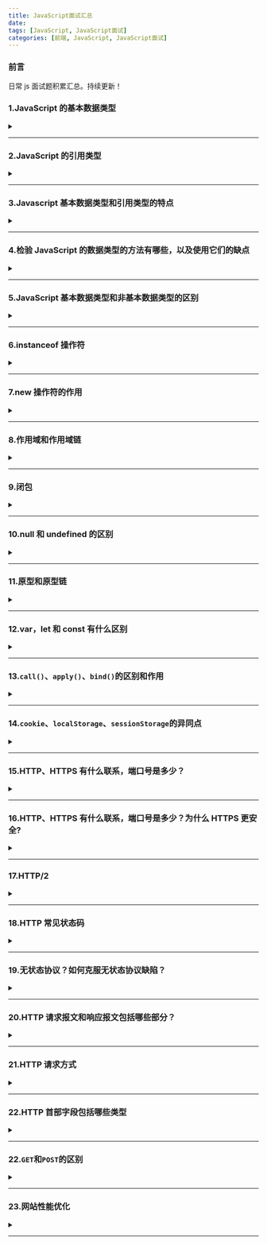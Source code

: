 ```yaml
---
title: JavaScript面试汇总
date:
tags: [JavaScript, JavaScript面试]
categories: [前端, JavaScript, JavaScript面试]
---
```


### 前言

日常 js 面试题积累汇总。持续更新！

### 1.JavaScript 的基本数据类型

<details><summary><b></b></summary>
<p>

#### 答案:

`Number`、`String`、`Boolean`、`Null`、`Undefined`、`Symbel`（ES6 新增）、`BigInt`(ES10 新增)  
Object 是 JavaScript 中所有对象的父对象  
数据封装类对象：`Object`、`Array`、`Boolean`、`Number`、和`String`  
其他对象：`Function`、`Arguments`、`Math`、`Date`、`RegExp`、`Error`  
[js 数据类型](https://github.com/yihan12/day-to-day/blob/master/javascript%E7%94%B1%E6%B5%85%E5%85%A5%E6%B7%B1/JavaScript%E6%95%B0%E6%8D%AE%E7%B1%BB%E5%9E%8B.md)

</p>
</details>

---

### 2.JavaScript 的引用类型

<details><summary><b></b></summary>
<p>

#### 答案:

- `Object `
- `Function`
- `Array`
- `Date`
- `RegExp`
</p>
</details>

---

### 3.Javascript 基本数据类型和引用类型的特点

<details><summary><b></b></summary>
<p>

#### 答案:

1.基本数据类型：值不可变；数据存放在栈区。  
2.引用数据类型：值是可变的；同时保存在栈内存和堆内存。

</p>
</details>

---

### 4.检验 JavaScript 的数据类型的方法有哪些，以及使用它们的缺点

<details><summary><b></b></summary>
<p>

#### 答案:

- 1.`typeof`：不能判断 null 和区分 Array/Date/RegExp
- 2.`instanceof`：无法检测 null 和 undefined；未必准确（是否处于处于原型链上的方法不准确）；无法判断字面量方式创建的基本数据类型；
- 3.`constructor`：无法检测 null 和 undefined；未必准确
- 4.`Object.prototype.toString.call()`：无；全能方法；
</p>
</details>

---

### 5.JavaScript 基本数据类型和非基本数据类型的区别

<details><summary><b></b></summary>
<p>

#### 答案:

- 1.目前 JS 中有 6 种基本数据类型：`Undefined`、`Null`、`Boolean`、`Number`、`String`和`Symbel`（ES6 新增）。还有一种复杂数据类型----`Object`,`Object`本质上是由一组无序的名值对组成的，`Object`、`Fuction`、`Array`则属于引用类型。
- 2.基本数据类型是不可变的，而非基本数据类型是可变的。
- 3.基本数据类型是不可变的，因为一旦它们创建就无法更改。但是非基本数据类型可更改，意味着一旦创建对象，就可以更改它。
- 4.将基本数据类型与其值进行比较，这意味着如果两个值具有相同的数据类型，并具有相同的值，那么它们是严格相等的。
- 5.非基本数据类型不与值进行比较。例如，如果两个对象具有相同的属性和值，则它们严格不相等。
</p>
</details>

---

### 6.instanceof 操作符

<details><summary><b></b></summary>
<p>

#### 答案:

判断对象属于某一个类，回去查找对象的 constructor 的 prototype

</p>
</details>

---

### 7.new 操作符的作用

<details><summary><b></b></summary>
<p>

#### 答案:

- 新生了一个对象
- 链接到原型(该对象继承该函数的原型，更改了原型链的指向)
- 绑定 this
- 返回对象

```javascript
function newCreate() {
  // 创建一个空白对象
  let obj = new Object()
  // 获得构造函数
  let Con = [].shift.call(arguments)
  // 链接到原型
  obj.__proto__ = Con.prototype
  // 绑定this,执行构造函数
  let result = Con.apply(obj, arguments)
  // 确保new出来的是个对象
  return typeof result === 'object' ? result : obj
}
```

</p>
</details>

---

### 8.作用域和作用域链

<details><summary><b></b></summary>
<p>

#### 答案:

[静态作用域与动态作用域](https://github.com/yihan12/day-to-day/blob/master/202101/%E8%AF%8D%E6%B3%95%E4%BD%9C%E7%94%A8%E5%9F%9F%E5%92%8C%E5%8A%A8%E6%80%81%E4%BD%9C%E7%94%A8%E5%9F%9F.md)

#### 1.作用域

- 种类：JS 中有三种作用域，全局作用域，函数作用域，ES6 新推出的块级作用域。
- 概念：一个变量的可访问规则，在函数创建的时候就已经创建好作用域，整个 JS 文件执行有一个最外层的全局作用域（window）。
- 使用：本作用域内部的所有变量都可以在本作用域内部访问，外部无法访问。内部可访问上级作用域变量，本作用域内部所使用的 var 声明的变量会有一个作用域提升的过程，let、const 声明的变量没有变量提升。

#### 2.作用域链

- 一个变量的访问规则的链式操作
- 可以把它理解成包含自身变量对象和上级变量对象的列表，可以通过[[Scope]]属性查找上级变量
- 当访问一个变量时，现在本作用域内查找，如果没有，就回去上一级作用域查找，直到全局作用域 window 下面，都没有返回 undefined
</p>
</details>

---

### 9.闭包

<details><summary><b></b></summary>
<p>

#### 答案:

1.特点：

- 内层作用域可以访问外层作用域的变量
- 闭包就是可以读取其他函数内部变量的函数
- 函数 A 返回一个函数 B，并且函数 B 中使用了函数 A 的变量，函数 B 就称为闭包
- 闭包函数引用的变量是存储在堆上的，所以说，当闭包函数弹出调用栈后，闭包返回的函数依然能够调用到闭包函数的变量

  2.优点

- 使用闭包能够形成独立的空间，延长变量的生命周期，保存中间状态值
- 可以封装一些私有变量，外部无法直接访问（例如用户登录状态计数器）创建立即执行函数（闭包）实现 js 模块化封装
- 解决 var 声明的循环语句变量无法长久保存的问题

  3.缺点

- 滥用闭包会导致内存泄漏，因为闭包中引用的包裹函数的变量都永远不会被释放，所以我们应该在必要的时候，及时释放这个闭包函数，将不再使用的闭包引用变量设置为 null
- 由于函数闭包的变量都保存在内存中，会导致内存消耗大
</p>
</details>

---

### 10.null 和 undefined 的区别

<details><summary><b></b></summary>
<p>

#### 答案:

`undefined`: 表示缺少值，即此处应该有值，但没有定义。

- 声明一个变量,这个变量的值就自动被赋予了`undefined`;

```javascript
var a
// undefined
```

- 调用函数时，应该被提供的参数没有提供，该参数等于`undefined`;

- 对象没有赋值的属性，该属性为`undefined`;

- 函数没有返回值，默认返回`undefined`;

`null`：表示没有对象，即此处不应该有值。

- 作为函数的参数，表示该函数的参数不是对象;
- 作为对象原型链的终点。

其他方面的区别：  
（1）数据类型的区别

```javascript
console.log(typeof undefined) // undefined
console.log(typeof null) // Object
```

**注意：这是 JS 设计的一个失误**

（2）转为数值的区别

```javascript
let num1 = 5 + null // 5
let num2 = 5 + undefined // NaN
```

（3)`null !== undefined`

```javascript
console.log(null == undefined) // true
console.log(null === undefined) // false
```

</p>
</details>

---

### 11.原型和原型链

<details><summary><b></b></summary>
<p>

#### 答案:

[原型和原型链](https://github.com/yihan12/day-to-day/blob/master/202012/%E5%8E%9F%E5%9E%8B%E4%B8%8E%E5%8E%9F%E5%9E%8B%E9%93%BE%E4%B8%80%E7%9F%A5%E5%8D%8A%E8%A7%A3.md)

</p>
</details>

---

### 12.var，let 和 const 有什么区别

<details><summary><b></b></summary>
<p>

#### 答案:

- **相同点**：`var`,`let`,`const`声明的变量，是不能被`delete`的;
- **区别**：
  **变量提升**：`var`声明的变量存在变量提升，即变量可以在声明之前调用，值为 undefined；  
  `let`,`const`不存在变量提升，即它们声明的变量一定要在声明后使用，否则会报错。

**暂时性死区**：`var`不存在暂时性死区；`let`、`const`存在暂时性死区，只有等声明变量后，才可以获取和使用该变量。

**重复声明**：`var`允许重复声明；`lat`、`const`在同一作用域不允许重复声明。

**修改声明的变量**：`var`和`let`可以修改声明的变量；`const`声明一个只读常量，一旦声明，常量的值就不能改变。

</p>
</details>

---

### 13.`call()`、`apply()`、`bind()`的区别和作用

<details><summary><b></b></summary>
<p>

#### 答案:

> 作用：(改变 this 的指向)都是在函数执行的时候，改变函数的运行环境，也就是改变函数的执行上下文；第一个参数都是改变运行环境的变量；如果第一个函数没有或者为 null、undefined,则默认指向全局 window。

区别：（接受参数的方式不同、改变 this 指向后的处理不同）  
`call()`从第二个函数开始，第一个参数会依次传递给调用函数(参数列表);改变指向后原函数会立即执行，且此方法只是临时改变 this 指向一次。

```javascript
Function.call(obj, varl, var2， var3)
```

`apply()`的第二个参数是数组，数组的每一个成员会依次传递给调用函数（参数数组）;改变指向后原函数会立即执行，且此方法只是临时改变 this 指向一次。

```javascript
Function.apply(obj, [varl, var2， var3])
```

`bind()`从第二个函数开始，第一个参数会依次传递给调用函数(参数列表);改变指向后原函数不会立即执行，会返回一个永久改变 this 指向的函数。

```javascript
Function.call(obj, varl, var2， var3)
```

</p>
</details>

---

### 14.`cookie`、`localStorage`、`sessionStorage`的异同点

<details><summary><b></b></summary>
<p>

#### 答案:

|      分类      |                                生命周期                                 |                存储容量                |                  储存位置                  |                 应用场景                 |   浏览器兼容性   |
| :------------: | :---------------------------------------------------------------------: | :------------------------------------: | :----------------------------------------: | :--------------------------------------: | :--------------: |
|     cookie     | 默认保存在内存中,随浏览器关闭失效(如果设置过期时间，在到过期时间会失效) |                  4kb                   |        保存在客户端每次请求都会带上        |     用户的部分不重要信息或者登录信息     | 兼容性完全没问题 |
|  localStorage  |                       理论上永久有效,除非主动清除                       | 4.98M(不同浏览器情况不同，safari2.49M) | 保存在客户端，不与服务端交互，节省网络流量 | 适合持久化缓存数据，比如页面的偏好配置等 | IE8+以上的浏览器 |
| sessionStorage |           仅在当前网页会话下有效，关闭页面或浏览器后会被清除            |       4.98M(部分浏览器没有限制)        | 保存在客户端，不与服务端交互，节省网络流量 |          适合一次性临时数据缓存          | IE8+以上的浏览器 |

注意点：

- `localStorage`写入的时候如果超出容量会报错，但之前保存的数据不会丢失。
- `localStorage`存储量快要满的时候，`getItem`的性能会急剧下降。
- `webStorage(localStorage、sessionStorage)`在保存复杂数据类型时，较为依赖`JSON.stringify()`在移动端性能问题比较明显。
</p>
</details>

---

### 15.HTTP、HTTPS 有什么联系，端口号是多少？

<details><summary><b></b></summary>
<p>

#### 答案:

HTTP 通常承载于 TCP 之上，在 HTTP 和 TCP 之间添加了一个安全协议层（SSL 或 TLS），这个时候，就变成了我们常说的 HTTPS。HTTP 默认端口号 80，HTTPS 默认端口号 443。

</p>
</details>

---

### 16.HTTP、HTTPS 有什么联系，端口号是多少？为什么 HTTPS 更安全?

<details><summary><b></b></summary>
<p>

#### 答案:

HTTP:是客户端和服务端之间数据传输的格式规范，表示超文本传输协议。HTTP 通常承载于 TCP 之上，在 HTTP 和 TCP 之间添加了一个安全协议层（SSL 或 TSL），这个时候，就变成了我们常说的 HTTPS。HTTP 默认端口号 80，HTTPS 默认端口号 443。  
在网络请求中，需要很多服务器，路由器的转发。其中的节点都可能篡改信息，而如果使用 HTTPS，密钥在终点站才有。HTTPS 之所以安全，是因为它利用 SSL/TLS 协议传输。它包含证书、卸载、流量转发、负载均衡、页面适配、浏览器适配、refer 传递等技术、保障了传输过程中的安全性。

</p>
</details>

---

### 17.HTTP/2

<details><summary><b></b></summary>
<p>

#### 答案:

> 引入服务器端推送（server push）的概念,它允许服务器端在客户端需要数据之前主动将数据发送到客户端缓存中，从而提高性能。  
> 提供更多的加密支持。  
> 使用多路线路，允许多个消息在一个连接上同时交差。  
> 增加了头压缩（header compression），因此请求非常小，请求和响应的 header 都只会占用很小的带宽。

</p>
</details>

---

### 18.HTTP 常见状态码

<details><summary><b></b></summary>
<p>

#### 答案:

- 100 Continue 表示继续，一般在发送 post 请求时，已发送了 HTTP header 之后，服务端将会缓存此信息，表示确认，之后发送具体参数信息。
- 200 OK 表示正常返回信息。
- 201 Created 表示请求成功并且服务器创建了新资源。
- 202 Accepted 表示服务器已接受请求，但尚未处理。
- 301 Moved Permanently 表示请求的网页已永久移动到新位置。
- 302 Found 表示临时重定向。
- 303 See Other 表示临时重定向，且总是使用 GET 请求新的 URI。
- 304 Not Modified 表示自从上次请求后，请求网页未修改。
- 400 Bad Request 表示服务器无法理解请求格式，客户端不应当尝试再次使用相同的内容发起请求。
- 401 Unauthorized 表示请求未授权。
- 403 Forbidden 表示禁止访问。
- 404 Not Found 表示找不到如何与 URI 匹配的资源。
- 500 Internet Server error 表示最常见的服务端的错误。
- 503 Service Unavailable 表示服务端暂时无法处理请求（可能是过载或维护）。

</p>
</details>

---

### 19.无状态协议？如何克服无状态协议缺陷？

<details><summary><b></b></summary>
<p>

#### 答案:

无状态协议对于事务处理没有记忆功能，缺少状态意味着如果后续需要处理，需要前面提供信息。  
克服无状态协议缺陷的办法就是通过 cookie 和会话保存信息。

</p>
</details>

---

### 20.HTTP 请求报文和响应报文包括哪些部分？

<details><summary><b></b></summary>
<p>

#### 答案:

请求报文：

- 请求行，包含请求方法、URI、HTTP 版本信息。
- 请求首部字段。
- 请求内容实体。

响应报文：

- 状态行，包括 HTTP 版本，状态码，状态码的原因短语。
- 响应首部字段。
- 响应内容实体。

</p>
</details>

---

### 21.HTTP 请求方式

<details><summary><b></b></summary>
<p>

#### 答案:

- GET:请求访问已经被 URI（统一资源标识符）识别的资源，可以通过 URL，给服务器传递参数数据。
- POST：传输信息给服务器，主要功能与 GET 方法类似，但传递的数据量通常不受限。
- PUT:传输文件，报文主体包含文件内容，保存到对应 URI 的位置。
- HEAD:获得报文首部，与 get 方法类似，只是不返回报文主体，一般用于验证 URI 是否有效。
- DELETE：删除文件，与 PUT 方法相反，删除对应 URL 位置的文件。
- OPTIONS:查询相应 URI 支持的 HTTP 方法。

</p>
</details>

---

### 22.HTTP 首部字段包括哪些类型

<details><summary><b></b></summary>
<p>

#### 答案:

- 通用首部字段(请求报文和响应报文都会使用的首部字段)。

  > `Date`:创建报文的时间。  
  > `Connection`:连接的管理。  
  > `Cache-Control`:缓存机制。  
  > `Transfer-Encoding`:报文主体的传输编码方式。

- 请求首部字段（请求报文会使用的首部字段）。

  > `Host`: 请求资源所在的服务器。  
  > `Accept`: 可处理的媒体类型。  
  > `Accept-Charset`: 可接受的字符集。  
  > `Accept-Encoding`: 可接受的内容编码。  
  > `Accept-Language`: 可接受的自然语言。

- 响应首部字段（响应报文会使用的字段）。

  > `Accept-Ranges`: 可接受的字节范围。  
  > `Location`: 令客户端重新定向到的 URL。

- 实体首部字段（请求报文和响应报文的实体部分使用的首部字段）。
  > `Allow`: 资源可支持的 HTTP 方法。  
  > `Content-Type`: 实体主体的类型。  
  > `Content-Encoding`: 实体主体使用的编码方式。  
  > `Content-Language`: 实体主体的自然语言。  
  > `Content-Length`: 实体主体的字节数。
  > `Content-Range`: 实体主体的位置范围，一般用于发出部分请求时使用。

</p>
</details>

---

### 22.`GET`和`POST`的区别

<details><summary><b></b></summary>
<p>

#### 答案:

- `GET`一般用于获取/查询资源，应该时安全幂等（对于同一 URL 的多个请求应该返回同样的结果）的；而`POST`一般用于更新资源信息，会修改服务器上的资源信息。
- `GET`请求的数据会附在 URI 之后（就是把数据放在 HTTP 协议头中）；`POST`把提交的数据放在 HTTP 的 requset body 中。
- `GET`方式提交的数据最多时 1024 字节，这个限制取决于操作系统的支持；理论上讲`POST`是没有大小限制的。
- 在 ASP 中，服务端获取`GET`请求参数用 Requset.QueryString;获取`POST`的请求参数用 Requset.Form。
- `POST`比`GET`安全性更高：`GET`提交数据，用户名和密码将明文出现在 URL 上；登录页面有可能被浏览器缓存；其他人可以查看浏览器历史记录；还可能造成 Cross-site request forgery 攻击。

</p>
</details>

---

### 23.网站性能优化

<details><summary><b></b></summary>
<p>

#### 答案:

- [x] [网站性能优化实战](https://juejin.cn/post/6844903613790175240)
- [x] [网站性能优化实战(二)](https://imweb.io/topic/5b4d417eee0c3b0779df96d9)
- [x] [网站性能优化实战篇](https://segmentfault.com/a/1190000021098540)

基本优化：

- 图片压缩合并；
- 代码精简、混淆；
- 减少`iframe`使用；
- 避免图片`src`为空；
- 减少`HTTP`请求数；
- 避免重定向；
- 样式表放页头、脚本放底部；

网站性能优化总结：  
(一)网络传输性能优化————重定向——>拉取缓存——>DNS 查询——>建立 TCP 链接——>发起请求——>处理 HTML 元素——>元素加载完成

- 浏览器缓存。
- 资源打包压缩（webpack）：注意不要对图片文件进行 Gzip 压缩！
- 图片资源优化：不在 HTML 里缩放图像；使用雪碧图（CSS sprite）；使用字体图标（iconfont）；使用 WebP;
- 网络传输性能检查工具————Page Speed。
- 使用 CDN。

(二)页面性能优化————处理 HTML 标记并构建 DOM 树——>处理 CSS 标记并构建 CSSOM 树——>将 DOM 和 CSSOM 合并成一个 render 渲染树——>根据渲染树来布局，以计算每个节点的几何信息——>将每个节点绘制在屏幕上

- DOM 渲染层与 GPU 硬件加速。
- 降低重绘和重排的频率和成本。

总结：

> CSS 读写分离：不用 js 操作元素样式。  
> 通过切换 class 或使用 style.csstext 属性批量操作元素样式。  
> DOM 元素离线更新。  
> 将没用的元素设为不可见：减小重绘的压力，必要的时候再将元素显示。  
> 压缩 DOM 的深度，一个渲染层不要用过深的子元素，少用 DOM 完成页面样式，多用伪元素，或者 box-shadow 取代。  
> 图片在渲染前指定大小。  
> 降低重绘和重排的频率和成本。

</p>
</details>

---
